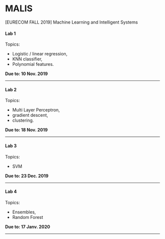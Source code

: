 # MALIS
[EURECOM FALL 2019] Machine Learning and Intelligent Systems

#### Lab 1
Topics:
- Logistic / linear regression, 
- KNN classifier, 
- Polynomial features.

**Due to: 10 Nov. 2019**
___


#### Lab 2
Topics:
- Multi Layer Perceptron, 
- gradient descent, 
- clustering.

**Due to: 18 Nov. 2019**
___

#### Lab 3
Topics:
- SVM

**Due to: 23 Dec. 2019**
___

#### Lab 4
Topics:
- Ensembles,
- Random Forest

**Due to: 17 Janv. 2020**
___
